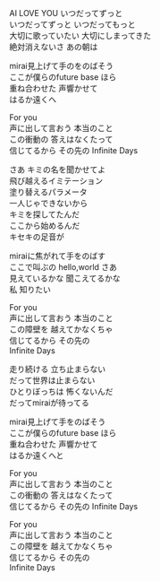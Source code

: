 AI LOVE YOU いつだってずっと   
いつだってずっと いつだってもっと   
大切に歌っていたい 大切にしまってきた   
絶対消えないさ あの朝は   
    
mirai見上げて手のをのばそう   
ここが僕らのfuture base ほら   
重ね合わせた 声響かせて   
はるか遠くへ   
     
For you   
声に出して言おう 本当のこと   
この衝動の 答えはなくたって   
信じてるから その先の Infinite Days    
    
さあ キミの名を聞かせてよ   
飛び越えるイミテーション　   
塗り替えるパラメータ   
一人じゃできないから   
キミを探してたんだ   
ここから始めるんだ   
キセキの足音が  
    
miraiに焦がれて手をのばす   
ここで叫ぶの hello,world さあ   
見えているかな 聞こえてるかな   
私 知りたい    
    
For you   
声に出して言おう 本当のこと   
この障壁を 越えてかなくちゃ   
信じてるから その先の   
Infinite Days  
    
走り続ける 立ち止まらない　   
だって世界は止まらない   
ひとりぼっちは 怖くないんだ  
だってmiraiが待ってる   
    
mirai見上げて手をのばそう   
ここが僕らのfuture base ほら   
重ね合わせた 声響かせて    
はるか遠くへと       
    
For you   
声に出して言おう 本当のこと  
この衝動の 答えはなくたって  
信じてるから その先の Infinite Days   
   
For you   
声に出して言おう 本当のこと   
この障壁を 越えてかなくちゃ  
信じてるから その先の     
Infinite Days  

